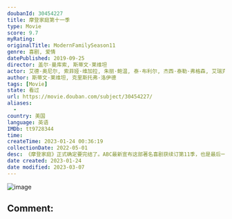 ```yaml
---
doubanId: 30454227
title: 摩登家庭第十一季
type: Movie
score: 9.7
myRating: 
originalTitle: ModernFamilySeason11
genre: 喜剧, 爱情
datePublished: 2019-09-25
director: 盖尔·曼库索, 斯蒂文·莱维坦
actor: 艾德·奥尼尔, 索菲娅·维加拉, 朱丽·鲍温, 泰·布利尔, 杰西·泰勒·弗格森, 艾瑞克·斯通斯崔特, 里克·罗德里格兹, 诺兰·古德, 萨拉·海蓝德, 阿芮尔·温特, 奥布里·安德森, 大卫·贝克汉姆, 柯特妮·考克斯, 凯斯宾·迪亚门特, 爱德华·阿斯纳, 坦纳·诺兰, 詹·柯克曼, 汉娜·卡苏拉卡, 凯文·丹尼尔斯, 伊莱·盖布, 兰登·泰勒·克洛茨, 马瑟·泽科尔, 埃克托尔·埃利亚斯, 保罗·杜利, 托德·吉贝哈恩, 拉乌尔·拉科特, 安德鲁·弗罗里, 马蒂·瑞恩, 妮可·孙, 豪尔赫·汤姆森, 本杰明·布拉特, 维多利亚·格蕾丝, 乔什·加德, 埃迪·阿尔法诺, 丹增·诺盖·特雷纳, 安迪·沃肯, 亚历克斯·佩雷斯, 夏恩·尹, 海伦·玛德琳·金, 马特·库伦, 朱莉娅·福勒, 卡德罗莎·奥娜·卡罗尔, 乔什·宾斯, 科尔·格德斯, 贾斯汀·艾林斯, 杰米·莫耶, 克里斯汀·李, 加布里埃尔·鲁伊斯, 丹妮拉·玻芭迪拉, 萨姆·洛伊德, 拉努玛·潘萨齐, 克里斯·乔丹·沃尔, 克里斯托弗·戈勒姆, 马修·威尔卡斯, 斯蒂芬妮·柯尼希, 萨奈·维多利亚, 莫莉·伊法莲, 艾芙莉·蒂优·埃塞克斯, 海莉·艾琳, 里德·尤因, 阿诺德·比纳德, 温蒂·马力克, 杰瑞米·马奎尔, 塞缪尔·戴维斯, 斯蒂芬妮·比翠丝, 凯西·马哈菲, 佛莱德·威拉特, 玛莎·克拉默, 雷切尔·贝·琼斯, 希拉里·安妮·马修, 罗伊·奥麦利, 罗德里戈·罗哈斯, 乔恩·戴利, 汤姆·菲茨帕特里克, 斯戴芬·莫昌特, 史努比狗狗, 马克·索尔, 米歇尔·坎贝尔, 保拉·马绍尔, 克里斯·吉尔, 伊丽莎白·班克斯, 小艾德·博格里, 罗伯·里格尔, 吉米·塔特罗, 凯文·米勒, 克里斯蒂安巴里利亚斯, 多米尼克·伯吉斯, 艾米·皮特兹, 肯戴尔·富特, 马修·里施, 梅丽莎
author: 斯蒂文·莱维坦, 克里斯托弗·洛伊德
tags: [Movie]
state: 看过
url: https://movie.douban.com/subject/30454227/
aliases:
  - 
country: 美国
language: 英语
IMDb: tt9728344
time: 
createTime: 2023-01-24 00:36:19
collectionDate: 2022-05-01
desc: 《摩登家庭》正式确定要完结了。ABC最新宣布这部著名喜剧获续订第11季，也是最后一季，新季“会有更多里程碑式的事件，这部剧的剧迷绝对不想错过”。据称最终季至少将有18集，可能会扩增到22集。从去年...
date created: 2023-01-24
date modified: 2023-03-07
---
```


![image](p2584872902.jpg)

Comment:
---
